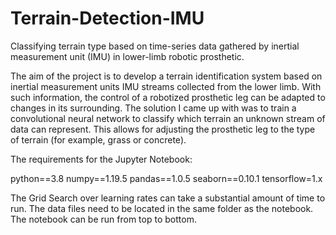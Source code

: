 # Terrain-Detection-IMU
Classifying terrain type based on time-series data gathered by inertial measurement unit (IMU) in lower-limb robotic prosthetic.


The aim of the project is to develop a terrain identification system based on inertial measurement units IMU streams collected from the lower limb. With such information, the control of a robotized prosthetic leg can be adapted to changes in its surrounding.
The solution I came up with was to train a convolutional neural network to classify which terrain an unknown stream of data can represent. This allows for adjusting the prosthetic leg to the type of terrain (for example, grass or concrete).


The requirements for the Jupyter Notebook:

python==3.8
numpy==1.19.5
pandas==1.0.5
seaborn==0.10.1
tensorflow=1.x

The Grid Search over learning rates can take a substantial amount of time to run. The data files need to be located in the same folder as the notebook. The notebook can be run from top to bottom.
